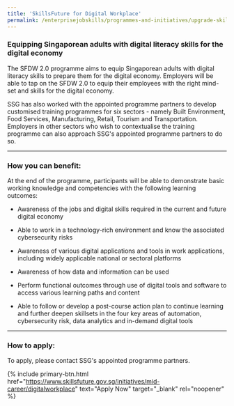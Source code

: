 ```yaml
---
title: 'SkillsFuture for Digital Workplace'
permalink: /enterprisejobskills/programmes-and-initiatives/upgrade-skills/skillsfuture-for-digital-workplace/
---
```


### Equipping Singaporean adults with digital literacy skills for the digital economy

The SFDW 2.0 programme aims to equip Singaporean adults with digital literacy skills to prepare them for the digital economy. Employers will be able to tap on the SFDW 2.0 to equip their employees with the right mind-set and skills for the digital economy.

SSG has also worked with the appointed programme partners to develop customised training programmes for six sectors - namely Built Environment, Food Services, Manufacturing, Retail, Tourism and Transportation. Employers in other sectors who wish to contextualise the training programme can also approach SSG's appointed programme partners to do so.


---

### How you can benefit:

At the end of the programme, participants will be able to demonstrate basic working knowledge and competencies with the following learning outcomes:

- Awareness of the jobs and digital skills required in the current and future digital economy

- Able to work in a technology-rich environment and know the associated cybersecurity risks

- Awareness of various digital applications and tools in work applications, including widely applicable national or sectoral platforms

- Awareness of how data and information can be used

- Perform functional outcomes through use of digital tools and software to access various learning paths and content

- Able to follow or develop a post-course action plan to continue learning and further deepen skillsets in the four key areas of automation, cybersecurity risk, data analytics and in-demand digital tools

---

### How to apply:

To apply, please contact SSG's appointed programme partners.

{% include primary-btn.html href="https://www.skillsfuture.gov.sg/initiatives/mid-career/digitalworkplace" text="Apply Now" target="_blank" rel="noopener" %}

<script src="/jquery/jquery.min.js"></script>
<script src="/jquery/resize-tables.js"></script>
